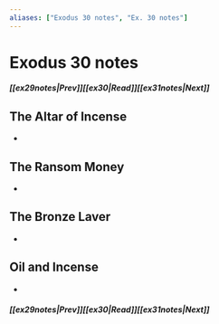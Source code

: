 ```yaml
---
aliases: ["Exodus 30 notes", "Ex. 30 notes"]
---
```

# Exodus 30 notes
##### <span class=arrow-left></span>[[ex29notes|Prev]]<span class=navigation-separator></span>[[ex30|Read]]<span class=navigation-separator></span>[[ex31notes|Next]]<span class=arrow-right></span>
## The Altar of Incense
- 
## The Ransom Money
- 
## The Bronze Laver
- 
## Oil and Incense
- 
##### <span class=arrow-left></span>[[ex29notes|Prev]]<span class=navigation-separator></span>[[ex30|Read]]<span class=navigation-separator></span>[[ex31notes|Next]]<span class=arrow-right></span>